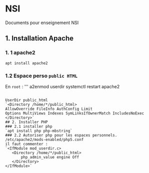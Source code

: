 # NSI
Documents pour enseignement NSI

## 1. Installation Apache
### 1. 1 apache2
 `apt install apache2`
 ### 1.2 Espace perso `public HTML`
 En `root` :
 '''
 a2enmod userdir
 systemctl restart apache2
 ```

 UserDir public_html
 `<Directory /home/*/public_html>
AllowOverride FileInfo AuthConfig Limit
Options MultiViews Indexes SymLinksIfOwnerMatch IncludesNoExec
</Directory>`
 ## 2. Installer PHP
 ### 2.1 installer php
 `apt install php php-mbstring`
### 2.2 Autoriser php pour les espaces personnels.
/etc/apache2/mods-enabled/php5.conf
il faut commenter :
`<IfModule mod_userdir.c>
    <Directory /home/*/public_html>
        php_admin_value engine Off
    </Directory>
</IfModule>`
